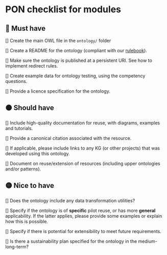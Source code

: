 
# PON checklist for modules


## :red_circle: Must have

[] Create the main OWL file in the `ontology/` folder

[] Create a README for the ontology (compliant with our [rulebook](https://github.com/polifonia-project/rulebook)).

[] Make sure the ontology is published at a persistent URI. See how to implement redirect rules.

[] Create example data for ontology testing, using the competency questions.

[] Provide a licence specification for the ontology.


## :orange_circle: Should have

[] Include high-quality documentation for reuse, with diagrams, examples and tutorials.

[] Provide a canonical citation associated with the resource.

[] If applicable, please include links to any KG (or other projects) that was developed using this ontology.

[] Document on reuse/extension of resources (including upper ontologies and/or patterns).


## :yellow_circle: Nice to have

[] Does the ontology include any data transformation utilities?

[] Specify if the ontology is of **specific** pilot reuse, or has more **general** applicability. If the latter applies, please provide some examples or explain how this is possible.

[] Specify if there is potential for extensibility to meet future requirements.

[] Is there a sustainability plan specified for the ontology in the medium- long-term?



